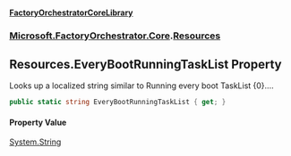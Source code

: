 #### [FactoryOrchestratorCoreLibrary](./FactoryOrchestratorCoreLibrary.md 'FactoryOrchestratorCoreLibrary')
### [Microsoft.FactoryOrchestrator.Core](./Microsoft-FactoryOrchestrator-Core.md 'Microsoft.FactoryOrchestrator.Core').[Resources](./Microsoft-FactoryOrchestrator-Core-Resources.md 'Microsoft.FactoryOrchestrator.Core.Resources')
## Resources.EveryBootRunningTaskList Property
Looks up a localized string similar to Running every boot TaskList {0}....  
```csharp
public static string EveryBootRunningTaskList { get; }
```
#### Property Value
[System.String](https://docs.microsoft.com/en-us/dotnet/api/System.String 'System.String')  
